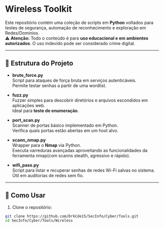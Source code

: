 # Wireless Toolkit

Este repositório contém uma coleção de scripts em **Python** voltados para testes de segurança, automação de reconhecimento e exploração em Redes/Dominios.  
⚠️ **Atenção:** Todo o conteúdo é para **uso educacional e em ambientes autorizados**. O uso indevido pode ser considerado crime digital.

---

## 📂 Estrutura do Projeto

- **brute_force.py**  
  Script para ataques de força bruta em serviços autenticáveis.  
  Permite testar senhas a partir de uma wordlist.

- **fuzz.py**  
  Fuzzer simples para descobrir diretórios e arquivos escondidos em aplicações web.  
  Ideal para **teste de enumeração**.

- **port_scan.py**  
  Scanner de portas básico implementado em Python.  
  Verifica quais portas estão abertas em um host alvo.

- **scann_nmap.py**  
  Wrapper para o **Nmap** via Python.  
  Executa varreduras avançadas aproveitando as funcionalidades da ferramenta nmap(com scanns stealth, agressivo e rápido).

- **wifi_pass.py**  
  Script para listar e recuperar senhas de redes Wi-Fi salvas no sistema.  
  Útil em auditorias de redes sem fio.

---

## 🚀 Como Usar

1. Clone o repositório:
```bash
git clone https://github.com/DrkCde15/SecInfo/Cyber/Tools.git
cd SecInfo/Cyber/Tools/Wireless
